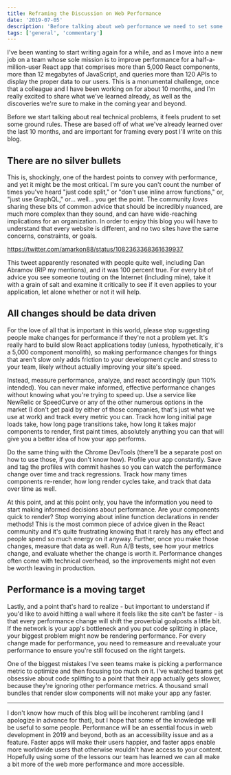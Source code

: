 ```yaml
---
title: Reframing the Discussion on Web Performance
date: '2019-07-05'
description: 'Before talking about web performance we need to set some base understandings. Every site is different, performance is a moving target, and performance must be data-driven.'
tags: ['general', 'commentary']
---
```


I've been wanting to start writing again for a while, and as I move into a new job on a team whose sole mission is to improve performance for a half-a-million-user React app that comprises more than 5,000 React components, more than 12 megabytes of JavaScript, and queries more than 120 APIs to display the proper data to our users. This is a monumental challenge, once that a colleague and I have been working on for about 10 months, and I'm really excited to share what we've learned already, as well as the discoveries we're sure to make in the coming year and beyond.

Before we start talking about real technical problems, it feels prudent to set some ground rules. These are based off of what we've already learned over the last 10 months, and are important for framing every post I'll write on this blog.

## There are no silver bullets

This is, shockingly, one of the hardest points to convey with performance, and yet it might be the most critical. I'm sure you can't count the number of times you've heard "just code split," or "don't use inline arrow functions," or, "just use GraphQL," or... well... you get the point. The community _loves_ sharing these bits of common advice that should be incredibly nuanced, are much more complex than they sound, and can have wide-reaching implications for an organization. In order to enjoy this blog you will have to understand that every website is different, and no two sites have the same concerns, constraints, or goals.

https://twitter.com/amarkon88/status/1082363368361639937

This tweet apparently resonated with people quite well, including Dan Abramov (RIP my mentions), and it was 100 percent true. For every bit of advice you see someone touting on the Internet (including mine), take it with a grain of salt and examine it critically to see if it even applies to your application, let alone whether or not it will help.

## All changes should be data driven

For the love of all that is important in this world, please stop suggesting people make changes for performance if they're not a problem yet. It's really hard to build slow React applications today (unless, hypothetically, it's a 5,000 component monolith), so making performance changes for things that aren't slow only adds friction to your development cycle and stress to your team, likely without actually improving your site's speed.

Instead, measure performance, analyze, and react accordingly (pun 110% intended). You can never make informed, effective performance changes without knowing what you're trying to speed up. Use a service like NewRelic or SpeedCurve or any of the other numerous options in the market (I don't get paid by either of those companies, that's just what we use at work) and track every metric you can. Track how long initial page loads take, how long page transitions take, how long it takes major components to render, first paint times, absolutely anything you can that will give you a better idea of how your app performs.

Do the same thing with the Chrome DevTools (there'll be a separate post on how to use those, if you don't know how). Profile your app constantly. Save and tag the profiles with commit hashes so you can watch the performance change over time and track regressions. Track how many times components re-render, how long render cycles take, and track that data over time as well.

At this point, and at this point only, you have the information you need to start making informed decisions about performance. Are your components quick to render? Stop worrying about inline function declarations in render methods! This is the most common piece of advice given in the React community and it's quite frustrating knowing that it rarely has any effect and people spend so much energy on it anyway. Further, once you make those changes, measure that data as well. Run A/B tests, see how your metrics change, and evaluate whether the change is worth it. Performance changes often come with technical overhead, so the improvements might not even be worth leaving in production.

## Performance is a moving target

Lastly, and a point that's hard to realize - but important to understand if you'd like to avoid hitting a wall where it feels like the site can't be faster - is that every performance change will shift the proverbial goalposts a little bit. If the network is your app's bottleneck and you put code splitting in place, your biggest problem might now be rendering performance. For every change made for performance, you need to remeasure and reevaluate your performance to ensure you're still focused on the right targets.

One of the biggest mistakes I've seen teams make is picking a performance metric to optimize and then focusing too much on it. I've watched teams get obsessive about code splitting to a point that their app actually gets slower, because they're ignoring other performance metrics. A thousand small bundles that render slow components will not make your app any faster.

---

I don't know how much of this blog will be incoherent rambling (and I apologize in advance for that), but I hope that some of the knowledge will be useful to some people. Performance will be an essential focus in web development in 2019 and beyond, both as an accessibility issue and as a feature. Faster apps will make their users happier, and faster apps enable more worldwide users that otherwise wouldn't have access to your content. Hopefully using some of the lessons our team has learned we can all make a bit more of the web more performance and more accessible.
